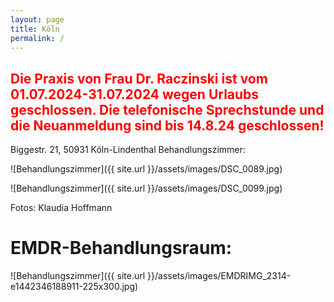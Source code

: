 ```yaml
---
layout: page
title: Köln
permalink: /
---
```


## <span style="color:red">Die Praxis von Frau Dr. Raczinski ist vom 01.07.2024-31.07.2024 wegen Urlaubs geschlossen. Die telefonische Sprechstunde und die Neuanmeldung sind bis 14.8.24 geschlossen!</span>
Biggestr. 21, 50931 Köln-Lindenthal
Behandlungszimmer:


![Behandlungszimmer]({{ site.url }}/assets/images/DSC_0089.jpg)

![Behandlungszimmer]({{ site.url }}/assets/images/DSC_0099.jpg)

Fotos: Klaudia Hoffmann

# EMDR-Behandlungsraum:

![Behandlungszimmer]({{ site.url }}/assets/images/EMDRIMG_2314-e1442346188911-225x300.jpg)
